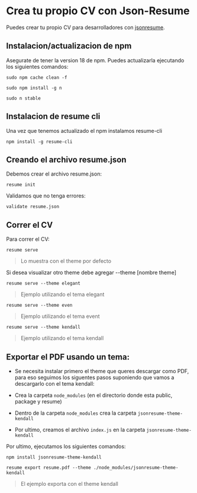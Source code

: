 # Crea tu propio CV con Json-Resume

Puedes crear tu propio CV para desarrolladores con [jsonresume](https://jsonresume.org/).

## Instalacion/actualizacion de npm

Asegurate de tener la version 18 de npm. Puedes actualizarla ejecutando los siguientes comandos:

```
sudo npm cache clean -f
```

```
sudo npm install -g n
```

```
sudo n stable
```

## Instalacion de resume cli

Una vez que tenemos actualizado el npm instalamos resume-cli

```
npm install -g resume-cli
```

## Creando el archivo resume.json

Debemos crear el archivo resume.json:

```
resume init
```

Validamos que no tenga errores:

```
validate resume.json
```

## Correr el CV

Para correr el CV:

```
resume serve 
```
> Lo muestra con el theme por defecto


Si desea visualizar otro theme debe agregar --theme [nombre theme]

```
resume serve --theme elegant 
```
> Ejemplo utilizando el tema elegant

```
resume serve --theme even 
```
> Ejemplo utilizando el tema event


```
resume serve --theme kendall 
```
> Ejemplo utilizando el tema kendall

## Exportar el PDF usando un tema:

- Se necesita instalar primero el theme que queres descargar como PDF, para eso seguimos los siguentes pasos suponiendo que vamos a descargarlo con el tema kendall:

- Crea la carpeta `node_modules` (en el directorio donde esta public, package y resume)
- Dentro de la carpeta `node_modules` crea la carpeta `jsonresume-theme-kendall`
- Por ultimo, creamos el archivo `index.js` en la carpeta `jsonresume-theme-kendall`

Por ultimo, ejecutamos los siguientes comandos:

```
npm install jsonresume-theme-kendall
```

```
resume export resume.pdf --theme ./node_modules/jsonresume-theme-kendall
```

> El ejemplo exporta con el theme kendall